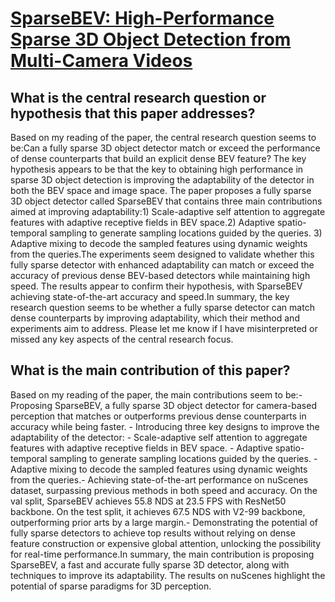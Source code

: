 # [SparseBEV: High-Performance Sparse 3D Object Detection from Multi-Camera   Videos](https://arxiv.org/abs/2308.09244)

## What is the central research question or hypothesis that this paper addresses?

Based on my reading of the paper, the central research question seems to be:Can a fully sparse 3D object detector match or exceed the performance of dense counterparts that build an explicit dense BEV feature? The key hypothesis appears to be that the key to obtaining high performance in sparse 3D object detection is improving the adaptability of the detector in both the BEV space and image space. The paper proposes a fully sparse 3D object detector called SparseBEV that contains three main contributions aimed at improving adaptability:1) Scale-adaptive self attention to aggregate features with adaptive receptive fields in BEV space.2) Adaptive spatio-temporal sampling to generate sampling locations guided by the queries. 3) Adaptive mixing to decode the sampled features using dynamic weights from the queries.The experiments seem designed to validate whether this fully sparse detector with enhanced adaptability can match or exceed the accuracy of previous dense BEV-based detectors while maintaining high speed. The results appear to confirm their hypothesis, with SparseBEV achieving state-of-the-art accuracy and speed.In summary, the key research question seems to be whether a fully sparse detector can match dense counterparts by improving adaptability, which their method and experiments aim to address. Please let me know if I have misinterpreted or missed any key aspects of the central research focus.


## What is the main contribution of this paper?

Based on my reading of the paper, the main contributions seem to be:- Proposing SparseBEV, a fully sparse 3D object detector for camera-based perception that matches or outperforms previous dense counterparts in accuracy while being faster. - Introducing three key designs to improve the adaptability of the detector:   - Scale-adaptive self attention to aggregate features with adaptive receptive fields in BEV space.   - Adaptive spatio-temporal sampling to generate sampling locations guided by the queries.   - Adaptive mixing to decode the sampled features using dynamic weights from the queries.- Achieving state-of-the-art performance on nuScenes dataset, surpassing previous methods in both speed and accuracy. On the val split, SparseBEV achieves 55.8 NDS at 23.5 FPS with ResNet50 backbone. On the test split, it achieves 67.5 NDS with V2-99 backbone, outperforming prior arts by a large margin.- Demonstrating the potential of fully sparse detectors to achieve top results without relying on dense feature construction or expensive global attention, unlocking the possibility for real-time performance.In summary, the main contribution is proposing SparseBEV, a fast and accurate fully sparse 3D detector, along with techniques to improve its adaptability. The results on nuScenes highlight the potential of sparse paradigms for 3D perception.

